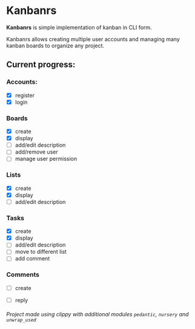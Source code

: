 # Kanbanrs

**Kanbanrs** is simple implementation of kanban in CLI form.

Kanbanrs allows creating multiple user accounts and managing many kanban boards to organize any project.

## Current progress:
### Accounts:
- [x] register
- [x] login

### Boards
- [x] create
- [x] display
- [ ] add/edit description
- [ ] add/remove user
- [ ] manage user permission

### Lists
- [x] create
- [x] display
- [ ] add/edit description

### Tasks
- [x] create
- [x] display
- [ ] add/edit description
- [ ] move to different list
- [ ] add comment

### Comments
- [ ] create
- [ ] reply


###### Project made using clippy with additional modules `pedantic`, `nursery` and `unwrap_used`